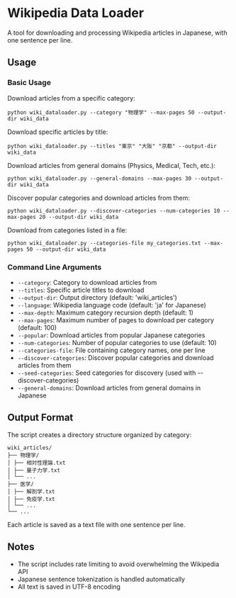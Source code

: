 # Wikipedia Data Loader

A tool for downloading and processing Wikipedia articles in Japanese, with one sentence per line.

## Usage

### Basic Usage

Download articles from a specific category:
```
python wiki_dataloader.py --category "物理学" --max-pages 50 --output-dir wiki_data
```

Download specific articles by title:
```
python wiki_dataloader.py --titles "東京" "大阪" "京都" --output-dir wiki_data
```

Download articles from general domains (Physics, Medical, Tech, etc.):
```
python wiki_dataloader.py --general-domains --max-pages 30 --output-dir wiki_data
```

Discover popular categories and download articles from them:
```
python wiki_dataloader.py --discover-categories --num-categories 10 --max-pages 20 --output-dir wiki_data
```

Download from categories listed in a file:
```
python wiki_dataloader.py --categories-file my_categories.txt --max-pages 50 --output-dir wiki_data
```

### Command Line Arguments

- `--category`: Category to download articles from
- `--titles`: Specific article titles to download
- `--output-dir`: Output directory (default: 'wiki_articles')
- `--language`: Wikipedia language code (default: 'ja' for Japanese)
- `--max-depth`: Maximum category recursion depth (default: 1)
- `--max-pages`: Maximum number of pages to download per category (default: 100)
- `--popular`: Download articles from popular Japanese categories
- `--num-categories`: Number of popular categories to use (default: 10)
- `--categories-file`: File containing category names, one per line
- `--discover-categories`: Discover popular categories and download articles from them
- `--seed-categories`: Seed categories for discovery (used with --discover-categories)
- `--general-domains`: Download articles from general domains in Japanese

## Output Format

The script creates a directory structure organized by category:

```
wiki_articles/
├── 物理学/
│ ├── 相対性理論.txt
│ ├── 量子力学.txt
│ └── ...
├── 医学/
│ ├── 解剖学.txt
│ ├── 免疫学.txt
│ └── ...
└── ...
```

Each article is saved as a text file with one sentence per line.

## Notes

- The script includes rate limiting to avoid overwhelming the Wikipedia API
- Japanese sentence tokenization is handled automatically
- All text is saved in UTF-8 encoding

